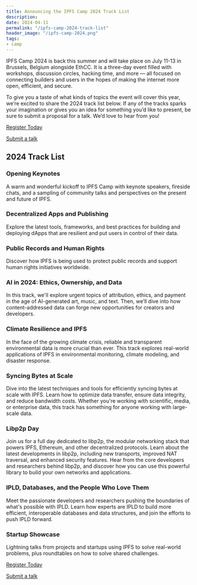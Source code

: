 ```yaml
---
title: Announcing the IPFS Camp 2024 Track List
description: 
date: 2024-04-11
permalink: "/ipfs-camp-2024-track-list"
header_image: "/ipfs-camp-2024.png"
tags:
- camp
---
```


IPFS Camp 2024 is back this summer and will take place on July 11-13 in Brussels, Belgium alongside EthCC. It is a three-day event filled with workshops, discussion circles, hacking time, and more — all focused on connecting builders and users in the hopes of making the internet more open, efficient, and secure.

To give you a taste of what kinds of topics the event will cover this year, we’re excited to share the 2024 track list below. If any of the tracks sparks your imagination or gives you an idea for something you’d like to present, be sure to submit a proposal for a talk. We’d love to hear from you!

<a href="https://2024.ipfs.camp/" class="cta-button">Register Today</a>

[Submit a talk](https://airtable.com/appM094R1Ma5HG757/shrWn6XaRgUkYWPm3)

## 2024 Track List

### Opening Keynotes
A warm and wonderful kickoff to IPFS Camp with keynote speakers, fireside chats, and a sampling of community talks and perspectives on the present and future of IPFS.

### Decentralized Apps and Publishing
Explore the latest tools, frameworks, and best practices for building and deploying dApps that are resilient and put users in control of their data.

### Public Records and Human Rights
Discover how IPFS is being used to protect public records and support human rights initiatives worldwide.

### AI in 2024: Ethics, Ownership, and Data
In this track, we'll explore urgent topics of attribution, ethics, and payment in the age of AI-generated art, music, and text. Then, we’ll dive into how content-addressed data can forge new opportunities for creators and developers.

### Climate Resilience and IPFS
In the face of the growing climate crisis, reliable and transparent environmental data is more crucial than ever. This track explores real-world applications of IPFS in environmental monitoring, climate modeling, and disaster response.

### Syncing Bytes at Scale
Dive into the latest techniques and tools for efficiently syncing bytes at scale with IPFS. Learn how to optimize data transfer, ensure data integrity, and reduce bandwidth costs. Whether you're working with scientific, media, or enterprise data, this track has something for anyone working with large-scale data.

### Libp2p Day
Join us for a full day dedicated to libp2p, the modular networking stack that powers IPFS, Ethereum, and other decentralized protocols. Learn about the latest developments in libp2p, including new transports, improved NAT traversal, and enhanced security features. Hear from the core developers and researchers behind libp2p, and discover how you can use this powerful library to build your own networks and applications.

### IPLD, Databases, and the People Who Love Them
Meet the passionate developers and researchers pushing the boundaries of what's possible with IPLD. Learn how experts are IPLD to build more efficient, interoperable databases and data structures, and join the efforts to push IPLD forward.

### Startup Showcase
Lightning talks from projects and startups using IPFS to solve real-world problems, plus roundtables on how to solve shared challenges.

<a href="https://2024.ipfs.camp/" class="cta-button">Register Today</a>

[Submit a talk](https://airtable.com/appM094R1Ma5HG757/shrWn6XaRgUkYWPm3)
